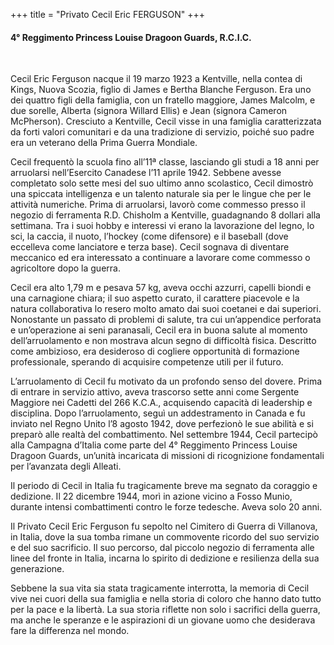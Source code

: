 +++
title = "Privato Cecil Eric FERGUSON"
+++

#### 4° Reggimento Princess Louise Dragoon Guards, R.C.I.C.
<br>


Cecil Eric Ferguson nacque il 19 marzo 1923 a Kentville, nella contea di Kings, Nuova Scozia, figlio di James e Bertha Blanche Ferguson. Era uno dei quattro figli della famiglia, con un fratello maggiore, James Malcolm, e due sorelle, Alberta (signora Willard Ellis) e Jean (signora Cameron McPherson). Cresciuto a Kentville, Cecil visse in una famiglia caratterizzata da forti valori comunitari e da una tradizione di servizio, poiché suo padre era un veterano della Prima Guerra Mondiale.

Cecil frequentò la scuola fino all’11ª classe, lasciando gli studi a 18 anni per arruolarsi nell’Esercito Canadese l’11 aprile 1942. Sebbene avesse completato solo sette mesi del suo ultimo anno scolastico, Cecil dimostrò una spiccata intelligenza e un talento naturale sia per le lingue che per le attività numeriche. 
Prima di arruolarsi, lavorò come commesso presso il negozio di ferramenta R.D. Chisholm a Kentville, guadagnando 8 dollari alla settimana. Tra i suoi hobby e interessi vi erano la lavorazione del legno, lo sci, la caccia, il nuoto, l’hockey (come difensore) e il baseball (dove eccelleva come lanciatore e terza base). 
Cecil sognava di diventare meccanico ed era interessato a continuare a lavorare come commesso o agricoltore dopo la guerra.

Cecil era alto 1,79 m e pesava 57 kg, aveva occhi azzurri, capelli biondi e una carnagione chiara; il suo aspetto curato, il carattere piacevole e la natura collaborativa lo resero molto amato dai suoi coetanei e dai superiori. Nonostante un passato di problemi di salute, tra cui un’appendice perforata e un’operazione ai seni paranasali, Cecil era in buona salute al momento dell’arruolamento e non mostrava alcun segno di difficoltà fisica. 
Descritto come ambizioso, era desideroso di cogliere opportunità di formazione professionale, sperando di acquisire competenze utili per il futuro.

L’arruolamento di Cecil fu motivato da un profondo senso del dovere. 
Prima di entrare in servizio attivo, aveva trascorso sette anni come Sergente Maggiore nei Cadetti del 266 K.C.A., acquisendo capacità di leadership e disciplina. Dopo l’arruolamento, seguì un addestramento in Canada e fu inviato nel Regno Unito l’8 agosto 1942, dove perfezionò le sue abilità e si preparò alle realtà del combattimento.
Nel settembre 1944, Cecil partecipò alla Campagna d’Italia come parte del 4° Reggimento Princess Louise Dragoon Guards, un’unità incaricata di missioni di ricognizione fondamentali per l’avanzata degli Alleati.

Il periodo di Cecil in Italia fu tragicamente breve ma segnato da coraggio e dedizione. 
Il 22 dicembre 1944, morì in azione vicino a Fosso Munio, durante intensi combattimenti contro le forze tedesche. Aveva solo 20 anni.

Il Privato Cecil Eric Ferguson fu sepolto nel Cimitero di Guerra di Villanova, in Italia, dove la sua tomba rimane un commovente ricordo del suo servizio e del suo sacrificio. Il suo percorso, dal piccolo negozio di ferramenta alle linee del fronte in Italia, incarna lo spirito di dedizione e resilienza della sua generazione.

Sebbene la sua vita sia stata tragicamente interrotta, la memoria di Cecil vive nei cuori della sua famiglia e nella storia di coloro che hanno dato tutto per la pace e la libertà.
La sua storia riflette non solo i sacrifici della guerra, ma anche le speranze e le aspirazioni di un giovane uomo che desiderava fare la differenza nel mondo.
